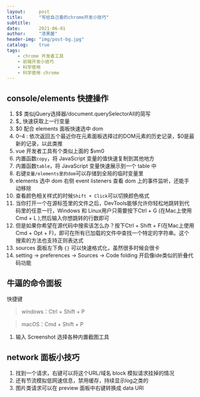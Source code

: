 ```yaml
---
layout:     post
title:      "写给自己看的chrome开发小技巧"
subtitle:   
date:       2021-06-01
author:     "漆黑菌"
header-img: "img/post-bg.jpg"
catalog:    true
tags:
    - chrome 开发者工具
    - 前端开发小技巧
    - 科学使用
    - 科学使用 chrome
---
```


## console/elements 快捷操作
1. $$ 类似jQuery选择器/document.querySelectorAll的简写
2. $_ 快速获取上一行变量
3. $0 配合 elements 面板快速选中 dom
4. $0–$4 : 依次返回五个最近你在元素面板选择过的DOM元素的历史记录，$0是最新的记录，以此类推
5. vue 开发者工具有个类似上面的 $vm0
6. 内置函数`copy`，将 JavaScript 变量的值快速复制到其他地方
7. 内置函数`table`，将 JavaScript 变量快速展示到一个 table 中
8. 右键`变量/elements里的dom`可以存储到全局的临时变量里
9. elements 选中 dom 右侧 event listeners 查看 dom 上的事件监听，还能手动移除
10. 查看颜色相关样式的时候`Shift + Click`可以切换颜色格式
11. 当你打开一个在源标签里的文件之后，DevTools能够允许你轻松地跳转到代码里的任意一行，Windows 和 Linux用户只需要按下Ctrl + G (在Mac上使用 Cmd + L ),然后输入你想跳转的行数即可
12. 但是如果你希望在源代码中搜索该怎么办？按下Ctrl + Shift + F(在Mac上使用Cmd + Opt + F)，即可在所有已加载的文件中查找一个特定的字符串。这个搜索的方法也支持正则表达式
13. sources 面板左下角 `{}` 可以快速格式化，虽然很多时候会很卡
14. setting -> preferences -> Sources -> Code folding 开启像ide类似的折叠代码功能

## 牛逼的命令面板
快捷键
>windows：Ctrl + Shift + P

>macOS：Cmd + Shift + P

1. 输入 Screenshot 选择各种内置截图工具

## network 面板小技巧
1. 找到一个请求，右键可以将这个URL/域名 block 模拟请求挂掉的情况
2. 还有节流模拟低网速信息，禁用缓存，持续显示log之类的
3. 图片类请求可以在 preview 面板中右键转换成 data URI